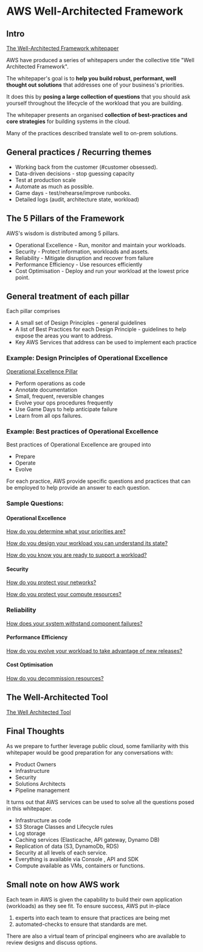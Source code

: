 # AWS Well-Architected Framework 

## Intro
[The Well-Architected Framework whitepaper](https://d1.awsstatic.com/whitepapers/architecture/AWS_Well-Architected_Framework.pdf)

AWS have produced a series of whitepapers under the collective title "Well Architected Framework".

The whitepaper's goal is to **help you build robust, performant, well thought out solutions** that addresses one of your business's priorities.

It does this by **posing a large collection of questions** that you should ask yourself throughout the lifecycle of the workload that you are building.

The whitepaper presents an organised **collection of best-practices and core strategies** for building systems in the cloud.

Many of the practices described translate well to on-prem solutions.

## General practices / Recurring themes
* Working back from the customer (#customer obsessed).  
* Data-driven decisions - stop guessing capacity
* Test at production scale
* Automate as much as possible.  
* Game days - test/rehearse/improve runbooks.
* Detailed logs (audit, architecture state, workload)

## The 5 Pillars of the Framework
AWS's wisdom is distributed among 5 pillars.
* Operational Excellence - Run, monitor and maintain your workloads. 
* Security - Protect information, workloads and assets.
* Reliability - Mitigate disruption and recover from failure
* Performance Efficiency - Use resources efficiently
* Cost Optimisation - Deploy and run your workload at the lowest price point.

## General treatment of each pillar 
Each pillar comprises 
* A small set of Design Principles - general guidelines
* A list of Best Practices for each Design Principle - guidelines to help expose the areas you want to address. 
* Key AWS Services that address can be used to implement each practice

### Example: Design Principles of Operational Excellence
[Operational Excellence Pillar](https://d1.awsstatic.com/whitepapers/architecture/AWS_Well-Architected_Framework.pdf#page=6)
* Perform operations as code
* Annotate documentation
* Small, frequent, reversible changes
* Evolve your ops procedures frequently
* Use Game Days to help anticipate failure
* Learn from all ops failures.

### Example: Best practices of Operational Excellence
Best practices of Operational Excellence are grouped into
* Prepare
* Operate
* Evolve    

For each practice, AWS provide specific questions and practices that can be employed to help provide an answer to each question.
 
### Sample Questions:
#### Operational Excellence
[How do you determine what your priorities are?](https://d1.awsstatic.com/whitepapers/architecture/AWS_Well-Architected_Framework.pdf#page=48)

[How do you design your workload you can understand its state?](https://d1.awsstatic.com/whitepapers/architecture/AWS_Well-Architected_Framework.pdf#page=49)

[How do you know you are ready to support a workload?](https://d1.awsstatic.com/whitepapers/architecture/AWS_Well-Architected_Framework.pdf#page=52)

#### Security
[How do you protect your networks?](https://d1.awsstatic.com/whitepapers/architecture/AWS_Well-Architected_Framework.pdf#page=61)

[How do you protect your compute resources?](https://d1.awsstatic.com/whitepapers/architecture/AWS_Well-Architected_Framework.pdf#page=61)

### Reliability
[How does your system withstand component failures?](https://d1.awsstatic.com/whitepapers/architecture/AWS_Well-Architected_Framework.pdf#page=69)

#### Performance Efficiency
[How do you evolve your workload to take advantage of new releases?](https://d1.awsstatic.com/whitepapers/architecture/AWS_Well-Architected_Framework.pdf#page=76)

#### Cost Optimisation
[How do you decommission resources?](https://d1.awsstatic.com/whitepapers/architecture/AWS_Well-Architected_Framework.pdf#page=81)


## The Well-Architected Tool
[The Well Architected Tool](https://aws.amazon.com/well-architected-tool)


## Final Thoughts
As we prepare to further leverage public cloud, some familiarity with this whitepaper would be good preparation for any conversations with:
* Product Owners
* Infrastructure
* Security
* Solutions Architects
* Pipeline management

It turns out that AWS services can be used to solve all the questions posed in this whitepaper.

* Infrastructure as code
* S3 Storage Classes and Lifecycle rules
* Log storage
* Caching services (Elasticache, API gateway, Dynamo DB)
* Replication of data (S3, DynamoDb, RDS)
* Security at all levels of each service.
* Everything is available via Console , API and SDK
* Compute available as VMs, containers or functions.

## Small note on how AWS work
Each team in AWS is given the capability to build their own application (workloads) as they see fit.
To ensure success, AWS put in-place
 1) experts into each team to ensure that practices are being met
 2) automated-checks to ensure that standards are met.
 
There are also a virtual team of principal engineers who are available to review designs and discuss options.
